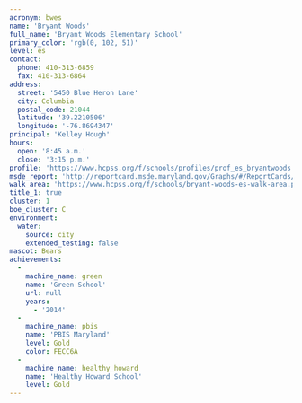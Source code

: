 ```yaml
---
acronym: bwes
name: 'Bryant Woods'
full_name: 'Bryant Woods Elementary School'
primary_color: 'rgb(0, 102, 51)'
level: es
contact:
  phone: 410-313-6859
  fax: 410-313-6864
address:
  street: '5450 Blue Heron Lane'
  city: Columbia
  postal_code: 21044
  latitude: '39.2210506'
  longitude: '-76.8694347'
principal: 'Kelley Hough'
hours:
  open: '8:45 a.m.'
  close: '3:15 p.m.'
profile: 'https://www.hcpss.org/f/schools/profiles/prof_es_bryantwoods.pdf'
msde_report: 'http://reportcard.msde.maryland.gov/Graphs/#/ReportCards/ReportCardSchool/1//1/13/0510/'
walk_area: 'https://www.hcpss.org/f/schools/bryant-woods-es-walk-area.pdf'
title_1: true
cluster: 1
boe_cluster: C
environment:
  water:
    source: city
    extended_testing: false
mascot: Bears
achievements:
  -
    machine_name: green
    name: 'Green School'
    url: null
    years:
      - '2014'
  -
    machine_name: pbis
    name: 'PBIS Maryland'
    level: Gold
    color: FECC6A
  -
    machine_name: healthy_howard
    name: 'Healthy Howard School'
    level: Gold
---
```

